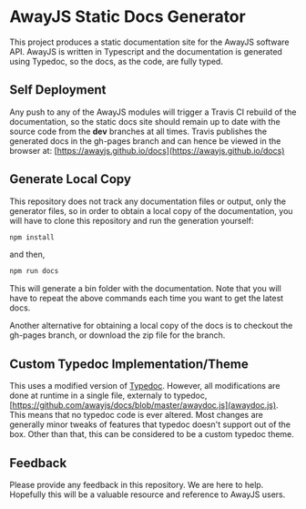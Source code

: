 # AwayJS Static Docs Generator

This project produces a static documentation site for the AwayJS software API.
AwayJS is written in Typescript and the documentation is generated using Typedoc,
so the docs, as the code, are fully typed.

## Self Deployment

Any push to any of the AwayJS modules will trigger a Travis CI rebuild of the documentation,
so the static docs site should remain up to date with the source code from the **dev** branches at
all times. Travis publishes the generated docs in the gh-pages branch and can hence be viewed in the browser at:
[https://awayjs.github.io/docs](https://awayjs.github.io/docs)

## Generate Local Copy

This repository does not track any documentation files or output, only the generator files, so
in order to obtain a local copy of the documentation, you will have to clone this repository and 
run the generation yourself:

```typescript
npm install
```

and then,

```typescript
npm run docs
```

This will generate a bin folder with the documentation. Note that you will have to repeat the above
commands each time you want to get the latest docs.

Another alternative for obtaining a local copy of the docs is to checkout the gh-pages branch, or download the zip file for the branch.

## Custom Typedoc Implementation/Theme

This uses a modified version of [Typedoc](https://github.com/TypeStrong/typedoc). However,
all modifications are done at runtime in a single file, externaly to typedoc, [https://github.com/awayjs/docs/blob/master/awaydoc.js](awaydoc.js).
This means that no typedoc code is ever altered.
Most changes are generally minor tweaks of features that typedoc doesn't support out of the box.
Other than that, this can be considered to be a custom typedoc theme.

## Feedback

Please provide any feedback in this repository. We are here to help. 
Hopefully this will be a valuable resource and reference to AwayJS users.